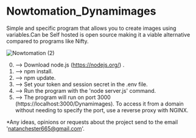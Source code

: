 # Nowtomation_Dynamimages
 Simple and specific program that allows you to create images using variables.Can be Self hosted is open source making it a viable alternative compared to programs like Nifty.
 
![Nowtomation (2)](https://github.com/user-attachments/assets/d5b5cc24-5b27-40cb-ab05-7d0b8b008db2)

0. --> Download node.js (https://nodejs.org/) .
1. --> npm install.
2. --> npm update.
3. --> Set your token and session secret in the .env file.
4. --> Run the program with the 'node server.js' command.
5. --> The program will run on port 3000 (https://localhost:3000/Dynamimages). To access it from a domain without needing to specify the port, use a reverse proxy with NGINX.

*Any ideas, opinions or requests about the project send to the email 'natanchester665@gmail.com'.
